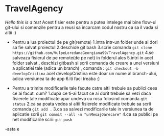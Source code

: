 # TravelAgency

*Hello this is a test*
Acest fisier este pentru a putea intelege mai bine flow-ul git-ului si comenzile pentru a reusi sa incarcam codul nostru
ca sa il vada si altii :)

- Pentru a lua proiectul de pe git(remote)
 1.intra intr-un folder unde ai dori sa fie salvat proiectul
 2.deschide git bash
 3.scrie comanda `git clone https://github.com/VulpeLoredanaGeorgiana99/TravelAgency.git`
 4.se salveaza fisierul de pe remote(de pe net) in folderul ales
 5.intri in acel folder salvat , deschizi gitbash si scrii comanda de creare a unei versiuni a aplicatiei tale (adica un branch) , comanda :
 `git checkout -b developCristina`    acel developCristina este doar un nume al branch-ului, adica versiunea ta de app
 6.iti faci treaba :)
 
- Pentru a trimite modificarile tale facute catre altii trebuie sa publici ceea ce ai facut, cum?
 1.dupa ce ti-ai facut ce ai dorit trebuie sa vezi daca fisierele tale modificate apar undeva cu rosu folosind comanda
 `git status`
 2.ca sa poata vedea si altii fisierele modificate trebuie sa scrii comanda
 `git add .`
 3.ca sa salvezi modificarile tale in versiunea ta de aplicatie scrii 
 `git commit --all -m "unMesajOarecare"`
 4.ca sa publici pe net modificarile scrii
 `git push`
 
 
 -asta e